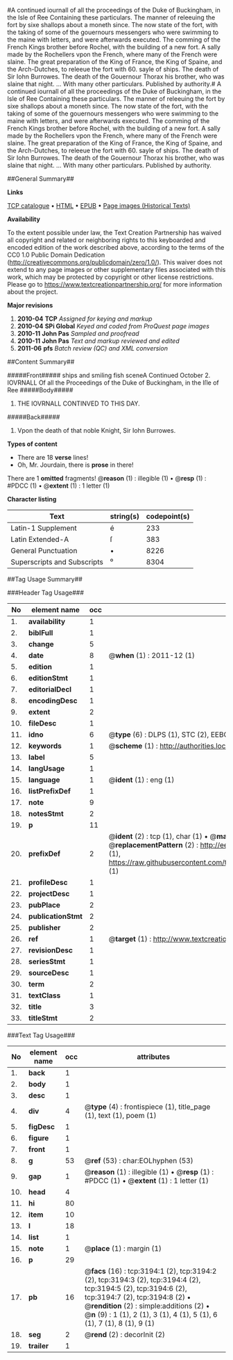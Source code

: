 #A continued iournall of all the proceedings of the Duke of Buckingham, in the Isle of Ree Containing these particulars. The manner of releeuing the fort by sixe shallops about a moneth since. The now state of the fort, with the taking of some of the gouernours messengers who were swimming to the maine with letters, and were afterwards executed. The comming of the French Kings brother before Rochel, with the building of a new fort. A sally made by the Rochellers vpon the French, where many of the French were slaine. The great preparation of the King of France, the King of Spaine, and the Arch-Dutches, to releeue the fort with 60. sayle of ships. The death of Sir Iohn Burrowes. The death of the Gouernour Thorax his brother, who was slaine that night. ... With many other particulars. Published by authority.#
A continued iournall of all the proceedings of the Duke of Buckingham, in the Isle of Ree Containing these particulars. The manner of releeuing the fort by sixe shallops about a moneth since. The now state of the fort, with the taking of some of the gouernours messengers who were swimming to the maine with letters, and were afterwards executed. The comming of the French Kings brother before Rochel, with the building of a new fort. A sally made by the Rochellers vpon the French, where many of the French were slaine. The great preparation of the King of France, the King of Spaine, and the Arch-Dutches, to releeue the fort with 60. sayle of ships. The death of Sir Iohn Burrowes. The death of the Gouernour Thorax his brother, who was slaine that night. ... With many other particulars. Published by authority.

##General Summary##

**Links**

[TCP catalogue](http://www.ota.ox.ac.uk/tcp/)  • 
[HTML](http://tei.it.ox.ac.uk/tcp/Texts-HTML/free/A14/A14425.html)  • 
[EPUB](http://tei.it.ox.ac.uk/tcp/Texts-EPUB/free/A14/A14425.epub) • 
[Page images (Historical Texts)](https://historicaltexts.jisc.ac.uk/eebo-99838805e)

**Availability**

To the extent possible under law, the Text Creation Partnership has waived all copyright and related or neighboring rights to this keyboarded and encoded edition of the work described above, according to the terms of the CC0 1.0 Public Domain Dedication (http://creativecommons.org/publicdomain/zero/1.0/). This waiver does not extend to any page images or other supplementary files associated with this work, which may be protected by copyright or other license restrictions. Please go to https://www.textcreationpartnership.org/ for more information about the project.

**Major revisions**

1. __2010-04__ __TCP__ *Assigned for keying and markup*
1. __2010-04__ __SPi Global__ *Keyed and coded from ProQuest page images*
1. __2010-11__ __John Pas__ *Sampled and proofread*
1. __2010-11__ __John Pas__ *Text and markup reviewed and edited*
1. __2011-06__ __pfs__ *Batch review (QC) and XML conversion*

##Content Summary##

#####Front#####
ships and smiling fish sceneA Continued October 2. IOVRNALL Of all the Proceedings of the Duke of Buckingham, in the Iſle of Ree
#####Body#####

1. THE IOVRNALL CONTINVED TO THIS DAY.

#####Back#####

1. Vpon the death of that noble Knight, Sir Iohn Burrowes.

**Types of content**

  * There are 18 **verse** lines!
  * Oh, Mr. Jourdain, there is **prose** in there!

There are 1 **omitted** fragments! 
 @__reason__ (1) : illegible (1)  •  @__resp__ (1) : #PDCC (1)  •  @__extent__ (1) : 1 letter (1)

**Character listing**


|Text|string(s)|codepoint(s)|
|---|---|---|
|Latin-1 Supplement|é|233|
|Latin Extended-A|ſ|383|
|General Punctuation|•|8226|
|Superscripts             and Subscripts|⁰|8304|

##Tag Usage Summary##

###Header Tag Usage###

|No|element name|occ|attributes|
|---|---|---|---|
|1.|__availability__|1||
|2.|__biblFull__|1||
|3.|__change__|5||
|4.|__date__|8| @__when__ (1) : 2011-12 (1)|
|5.|__edition__|1||
|6.|__editionStmt__|1||
|7.|__editorialDecl__|1||
|8.|__encodingDesc__|1||
|9.|__extent__|2||
|10.|__fileDesc__|1||
|11.|__idno__|6| @__type__ (6) : DLPS (1), STC (2), EEBO-CITATION (1), PROQUEST (1), VID (1)|
|12.|__keywords__|1| @__scheme__ (1) : http://authorities.loc.gov/ (1)|
|13.|__label__|5||
|14.|__langUsage__|1||
|15.|__language__|1| @__ident__ (1) : eng (1)|
|16.|__listPrefixDef__|1||
|17.|__note__|9||
|18.|__notesStmt__|2||
|19.|__p__|11||
|20.|__prefixDef__|2| @__ident__ (2) : tcp (1), char (1)  •  @__matchPattern__ (2) : ([0-9\-]+):([0-9IVX]+) (1), (.+) (1)  •  @__replacementPattern__ (2) : http://eebo.chadwyck.com/downloadtiff?vid=$1&page=$2 (1), https://raw.githubusercontent.com/textcreationpartnership/Texts/master/tcpchars.xml#$1 (1)|
|21.|__profileDesc__|1||
|22.|__projectDesc__|1||
|23.|__pubPlace__|2||
|24.|__publicationStmt__|2||
|25.|__publisher__|2||
|26.|__ref__|1| @__target__ (1) : http://www.textcreationpartnership.org/docs/. (1)|
|27.|__revisionDesc__|1||
|28.|__seriesStmt__|1||
|29.|__sourceDesc__|1||
|30.|__term__|2||
|31.|__textClass__|1||
|32.|__title__|3||
|33.|__titleStmt__|2||


###Text Tag Usage###

|No|element name|occ|attributes|
|---|---|---|---|
|1.|__back__|1||
|2.|__body__|1||
|3.|__desc__|1||
|4.|__div__|4| @__type__ (4) : frontispiece (1), title_page (1), text (1), poem (1)|
|5.|__figDesc__|1||
|6.|__figure__|1||
|7.|__front__|1||
|8.|__g__|53| @__ref__ (53) : char:EOLhyphen (53)|
|9.|__gap__|1| @__reason__ (1) : illegible (1)  •  @__resp__ (1) : #PDCC (1)  •  @__extent__ (1) : 1 letter (1)|
|10.|__head__|4||
|11.|__hi__|80||
|12.|__item__|10||
|13.|__l__|18||
|14.|__list__|1||
|15.|__note__|1| @__place__ (1) : margin (1)|
|16.|__p__|29||
|17.|__pb__|16| @__facs__ (16) : tcp:3194:1 (2), tcp:3194:2 (2), tcp:3194:3 (2), tcp:3194:4 (2), tcp:3194:5 (2), tcp:3194:6 (2), tcp:3194:7 (2), tcp:3194:8 (2)  •  @__rendition__ (2) : simple:additions (2)  •  @__n__ (9) : 1 (1), 2 (1), 3 (1), 4 (1), 5 (1), 6 (1), 7 (1), 8 (1), 9 (1)|
|18.|__seg__|2| @__rend__ (2) : decorInit (2)|
|19.|__trailer__|1||

